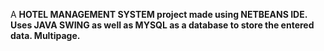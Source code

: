 A <b>HOTEL MANAGEMENT SYSTEM<b/> project made using <b>NETBEANS IDE</b>. <br>
Uses <b>JAVA SWING</b> as well as <b>MYSQL</b> as a database to store the entered data.
Multipage. 
